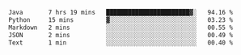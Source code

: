 <!--START_SECTION:waka-->

```txt
Java       7 hrs 19 mins   ███████████████████████▓░   94.16 %
Python     15 mins         ▓░░░░░░░░░░░░░░░░░░░░░░░░   03.23 %
Markdown   2 mins          ░░░░░░░░░░░░░░░░░░░░░░░░░   00.55 %
JSON       2 mins          ░░░░░░░░░░░░░░░░░░░░░░░░░   00.49 %
Text       1 min           ░░░░░░░░░░░░░░░░░░░░░░░░░   00.40 %
```

<!--END_SECTION:waka-->
